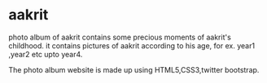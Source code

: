 # aakrit
photo album of aakrit contains some precious moments of aakrit's childhood.
it contains pictures of aakrit according to his age, for ex. year1 ,year2 etc
upto year4.

The photo album website is made up using HTML5,CSS3,twitter bootstrap. 
